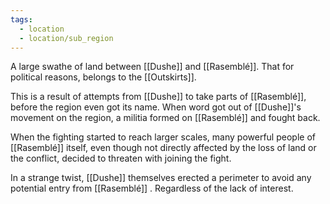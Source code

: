 ```yaml
---
tags:
  - location
  - location/sub_region
---
```

A large swathe of land between [[Dushe]] and [[Rasemblé]]. That for political reasons, belongs to the [[Outskirts]].

This is a result of attempts from [[Dushe]] to take parts of [[Rasemblé]], before the region even got its name. 
When word got out of [[Dushe]]'s movement on the region, a militia formed on [[Rasemblé]] and fought back.

When the fighting started to reach larger scales, many powerful people of [[Rasemblé]] itself, even though not directly affected by the loss of land or the conflict, decided to threaten with joining the fight.

In a strange twist, [[Dushe]] themselves erected a perimeter to avoid any potential entry from [[Rasemblé]] . Regardless of the lack of interest.